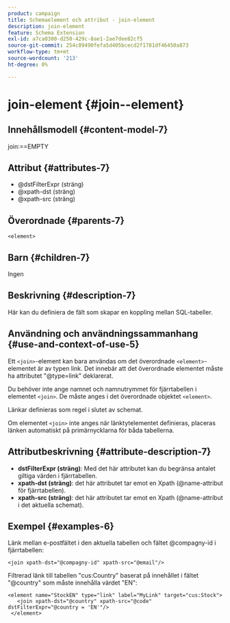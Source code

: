 ```yaml
---
product: campaign
title: Schemaelement och attribut - join-element
description: join-element
feature: Schema Extension
exl-id: a7ca0300-d250-429c-8ae1-2ae7dee82cf5
source-git-commit: 254c89490fefa5d405bcecd2f1781df46450a873
workflow-type: tm+mt
source-wordcount: '213'
ht-degree: 0%

---
```


# join-element {#join--element}


## Innehållsmodell {#content-model-7}

join:==EMPTY

## Attribut {#attributes-7}

* @dstFilterExpr (sträng)
* @xpath-dst (sträng)
* @xpath-src (sträng)

## Överordnade {#parents-7}

`<element>`

## Barn {#children-7}

Ingen

## Beskrivning {#description-7}

Här kan du definiera de fält som skapar en koppling mellan SQL-tabeller.

## Användning och användningssammanhang {#use-and-context-of-use-5}

Ett `<join>`-element kan bara användas om det överordnade `<element>`-elementet är av typen link. Det innebär att det överordnade elementet måste ha attributet &quot;@type=link&quot; deklarerat.

Du behöver inte ange namnet och namnutrymmet för fjärrtabellen i elementet `<join>`. De måste anges i det överordnade objektet `<element>`.

Länkar definieras som regel i slutet av schemat.

Om elementet `<join>` inte anges när länktytelementet definieras, placeras länken automatiskt på primärnycklarna för båda tabellerna.

## Attributbeskrivning {#attribute-description-7}

* **dstFilterExpr (sträng)**: Med det här attributet kan du begränsa antalet giltiga värden i fjärrtabellen.
* **xpath-dst (sträng)**: det här attributet tar emot en Xpath (@name-attribut för fjärrtabellen).
* **xpath-src (sträng)**: det här attributet tar emot en Xpath (@name-attribut i det aktuella schemat).

## Exempel {#examples-6}

Länk mellan e-postfältet i den aktuella tabellen och fältet @compagny-id i fjärrtabellen:

```
<join xpath-dst="@compagny-id" xpath-src="@email"/>
```

Filtrerad länk till tabellen &quot;cus:Country&quot; baserat på innehållet i fältet &quot;@country&quot; som måste innehålla värdet &quot;EN&quot;:

```
<element name="StockEN" type="link" label="MyLink" target="cus:Stock">
   <join xpath-dst="@country" xpath-src="@code" dstFilterExpr="@country = 'EN'"/>
 </element>
```
